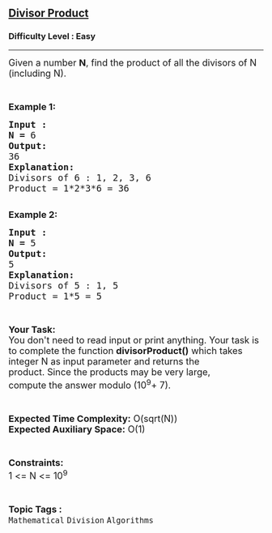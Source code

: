 <h2><a href="https://www.geeksforgeeks.org/problems/divisor-product2236/1?page=7&category=Mathematical&difficulty=Easy&sortBy=submissions">Divisor Product</a></h2><h3>Difficulty Level : Easy</h3><hr><div class="problems_problem_content__Xm_eO"><p><span style="font-size:18px">Given a number <strong>N</strong>, find the product of all the divisors of N (including N).</span></p>

<p>&nbsp;</p>

<p><span style="font-size:18px"><strong>Example 1:</strong></span></p>

<pre><span style="font-size:18px"><strong>Input : </strong></span>
<span style="font-size:18px"><strong>N = </strong>6</span>
<span style="font-size:18px"><strong>Output:</strong></span>
<span style="font-size:18px">36</span>
<span style="font-size:18px"><strong>Explanation:
</strong></span><span style="font-size:18px">Divisors of 6 : 1, 2, 3, 6
Product = 1*2*3*6 = 36</span> </pre>

<p><br>
<span style="font-size:18px"><strong>Example 2:</strong></span></p>

<pre><span style="font-size:18px"><strong>Input : </strong></span>
<span style="font-size:18px"><strong>N = </strong>5</span>
<span style="font-size:18px"><strong>Output:</strong></span>
<span style="font-size:18px">5</span>
<span style="font-size:18px"><strong>Explanation:
</strong></span><span style="font-size:18px">Divisors of 5 : 1, 5
Product = 1*5 = 5</span> </pre>

<p>&nbsp;</p>

<p><span style="font-size:18px"><strong>Your Task:</strong><br>
You don't need to read input or print anything. Your task is to complete the function <strong>divisorProduct()</strong> which takes integer N as input parameter&nbsp;and returns the product.&nbsp;Since the products may be very large, compute&nbsp;the answer modulo (10<sup>9</sup>+ 7).</span></p>

<p>&nbsp;</p>

<p><span style="font-size:18px"><strong>Expected Time Complexity:</strong> O(sqrt(N))<br>
<strong>Expected Auxiliary Space:</strong> O(1)</span></p>

<p>&nbsp;</p>

<p><span style="font-size:18px"><strong>Constraints:</strong></span><br>
<span style="font-size:18px">1 &lt;= N &lt;= 10<sup>9</sup></span></p>
</div><br><p><span style=font-size:18px><strong>Topic Tags : </strong><br><code>Mathematical</code>&nbsp;<code>Division</code>&nbsp;<code>Algorithms</code>&nbsp;